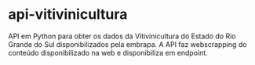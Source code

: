 # api-vitivinicultura
API em Python para obter os dados da Vitivinicultura do Estado do Rio Grande do Sul disponibilizados pela embrapa. A API faz webscrapping do conteúdo disponibilizado na web e disponibiliza em endpoint.

